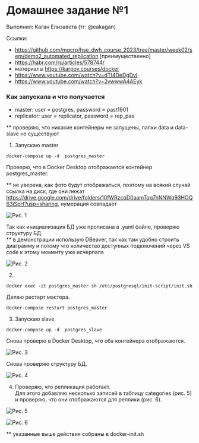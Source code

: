 # Домашнее задание №1
Выполнил: Каган Елизавета (тг: @eakagan)

Ссылки:
- https://github.com/mgcrp/hse_dwh_course_2023/tree/master/week02/sem/demo2_automated_replication [преимущественно]
- https://habr.com/ru/articles/578744/
- материалы https://karpov.courses/docker
- https://www.youtube.com/watch?v=dTI4DeDgDvI
- https://www.youtube.com/watch?v=2vwwwA4AEyk

### Как запускала и что получается

* master: user = postgres, password = past1901
* replicator: user = replicator, password = rep_pas

** проверяю, что никакие контейнеры не запущены, папки data и data-slave не существуют


1. Запускаю master

```
docker-compose up -d  postgres_master
```

Проверю, что в Docker Desktop отображается контейнер postgres_master. 

** не уверена, как фото будут отображаться, поэтому на всякий случай ссылка на диск, где они лежат https://drive.google.com/drive/folders/10fWRzcqD0aamTqq7nNNWq93HOQ63jSpH?usp=sharing, нумерация совпадает

![Рис. 1](https://drive.google.com/file/d/1bkB8p2F3jO-erkXD3rWri7gCXkqfi6Xa/view?usp=drive_link)

Так как инициализация БД уже прописана в .yaml файле, проверяю структуру БД.\
** в демонстрации использую DBeaver, так как там удобно строить диаграмму и потому что количество доступных подключений через VS code к этому моменту уже исчерпала

![Рис. 2](https://drive.google.com/drive/u/0/folders/10fWRzcqD0aamTqq7nNNWq93HOQ63jSpH)


2. 
```
docker exec -it postgres_master sh /etc/postgresql/init-script/init.sh
```
Делаю рестарт мастера.
```
docker-compose restart postgres_master
```

3. Запускаю slave
```
docker-compose up -d  postgres_slave
```

Снова проверю в Docker Desktop, что оба контейнера отображаются.

![Рис. 3](https://drive.google.com/drive/u/0/folders/10fWRzcqD0aamTqq7nNNWq93HOQ63jSpH)

Снова проверяю структуру БД.

![Рис. 4](https://drive.google.com/drive/u/0/folders/10fWRzcqD0aamTqq7nNNWq93HOQ63jSpH)

4. Проверяю, что репликация работает.\
Для этого добавляю несколько записей в таблицу categories (рис. 5) и проверяю, что они отображаются для реплики (рис. 6).

![Рис. 5](https://drive.google.com/drive/u/0/folders/10fWRzcqD0aamTqq7nNNWq93HOQ63jSpH)

![Рис. 6](https://drive.google.com/drive/u/0/folders/10fWRzcqD0aamTqq7nNNWq93HOQ63jSpH)

** указанные выше действия собраны в docker-init.sh